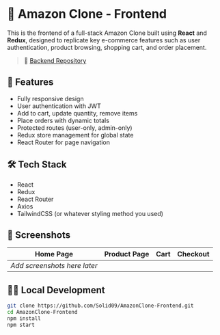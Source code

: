 # 🛒 Amazon Clone - Frontend

This is the frontend of a full-stack Amazon Clone built using **React** and **Redux**, designed to replicate key e-commerce features such as user authentication, product browsing, shopping cart, and order placement.

> 🔗 [Backend Repository](https://github.com/Solid09/AmazonClone-Backend)

## 🚀 Features

- Fully responsive design
- User authentication with JWT
- Add to cart, update quantity, remove items
- Place orders with dynamic totals
- Protected routes (user-only, admin-only)
- Redux store management for global state
- React Router for page navigation

## 🛠 Tech Stack

- React
- Redux
- React Router
- Axios
- TailwindCSS (or whatever styling method you used)

## 📸 Screenshots

| Home Page | Product Page | Cart | Checkout |
|-----------|---------------|------|----------|
| *Add screenshots here later* | | | |

## 🧑‍💻 Local Development

```bash
git clone https://github.com/Solid09/AmazonClone-Frontend.git
cd AmazonClone-Frontend
npm install
npm start
